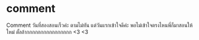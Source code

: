 # comment
Comment 
วันที่สองสอนเร็วค่ะ ตามไม่ทัน แต่วันแรกเข้าใจดีค่ะ พอไม่เข้าใจตรงไหนพี่ก็มาสอนให้ใหม่ ตั้ลล้ากกกกกกกกกกกกกกกก <3 <3
